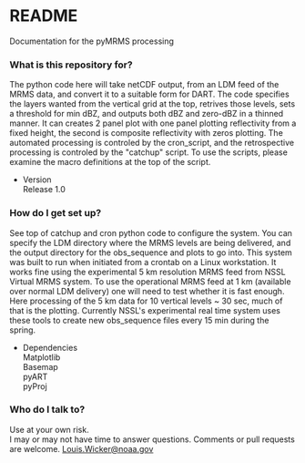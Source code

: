 # README #

Documentation for the pyMRMS processing

### What is this repository for? ###

The python code here will take netCDF output, from an LDM feed of the MRMS data, and convert it to a suitable
form for DART.  The code specifies the layers wanted from the vertical grid at the top, retrives
those levels, sets a threshold for min dBZ, and outputs both dBZ and zero-dBZ in a thinned manner.
It can creates 2 panel plot with one panel plotting reflectivity from a fixed height, the second is composite reflectivity
with zeros plotting.  The automated processing is controled by the cron_script, and the retrospective processing
is controled by the "catchup" script.  To use the scripts, please examine the macro definitions at the top of the script.  
* Version  
Release 1.0  

### How do I get set up? ###

See top of catchup and cron python code to configure the system.  You can specify the LDM
directory where the MRMS levels are being delivered, and the output directory for the
obs_sequence and plots to go into.  This system was built to run when initiated from a crontab
on a Linux workstation.  It works fine using the experimental 5 km resolution MRMS feed
from NSSL Virtual MRMS system.  To use the operational MRMS feed at 1 km (available over normal
LDM delivery) one will need to test whether it is fast enough.  Here processing of the 5 km
data for 10 vertical levels ~ 30 sec, much of that is the plotting. Currently NSSL's experimental
real time system uses these tools to create new obs_sequence files every 15 min during the spring.

* Dependencies  
Matplotlib  
Basemap  
pyART  
pyProj  

### Who do I talk to? ###

Use at your own risk.  
I may or may not have time to answer questions. Comments or pull requests are welcome.
Louis.Wicker@noaa.gov  
